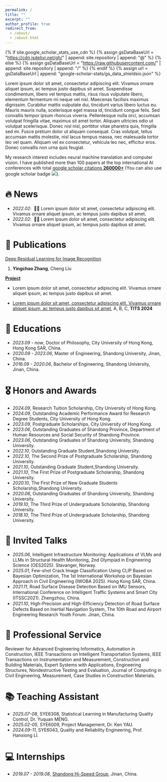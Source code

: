 ```yaml
---
permalink: /
title: ""
excerpt: ""
author_profile: true
redirect_from: 
  - /about/
  - /about.html
---
```


{% if site.google_scholar_stats_use_cdn %}
{% assign gsDataBaseUrl = "https://cdn.jsdelivr.net/gh/" | append: site.repository | append: "@" %}
{% else %}
{% assign gsDataBaseUrl = "https://raw.githubusercontent.com/" | append: site.repository | append: "/" %}
{% endif %}
{% assign url = gsDataBaseUrl | append: "google-scholar-stats/gs_data_shieldsio.json" %}

<span class='anchor' id='about-me'></span>

Lorem ipsum dolor sit amet, consectetur adipiscing elit. Vivamus ornare aliquet ipsum, ac tempus justo dapibus sit amet. Suspendisse condimentum, libero vel tempus mattis, risus risus vulputate libero, elementum fermentum mi neque vel nisl. Maecenas facilisis maximus dignissim. Curabitur mattis vulputate dui, tincidunt varius libero luctus eu. Mauris mauris nulla, scelerisque eget massa id, tincidunt congue felis. Sed convallis tempor ipsum rhoncus viverra. Pellentesque nulla orci, accumsan volutpat fringilla vitae, maximus sit amet tortor. Aliquam ultricies odio ut volutpat scelerisque. Donec nisl nisl, porttitor vitae pharetra quis, fringilla sed mi. Fusce pretium dolor ut aliquam consequat. Cras volutpat, tellus accumsan mattis molestie, nisl lacus tempus massa, nec malesuada tortor leo vel quam. Aliquam vel ex consectetur, vehicula leo nec, efficitur eros. Donec convallis non urna quis feugiat.

My research interest includes neural machine translation and computer vision. I have published more than 100 papers at the top international AI conferences with total <a href='https://scholar.google.com/citations?user=OQk6skcAAAAJ'>google scholar citations <strong><span id='total_cit'>260000+</span></strong></a> (You can also use google scholar badge <a href='https://scholar.google.com/citations?user=OQk6skcAAAAJ'><img src="https://img.shields.io/endpoint?url={{ url | url_encode }}&logo=Google%20Scholar&labelColor=f6f6f6&color=9cf&style=flat&label=citations"></a>).


# 🔥 News
- *2022.02*: &nbsp;🎉🎉 Lorem ipsum dolor sit amet, consectetur adipiscing elit. Vivamus ornare aliquet ipsum, ac tempus justo dapibus sit amet. 
- *2022.02*: &nbsp;🎉🎉 Lorem ipsum dolor sit amet, consectetur adipiscing elit. Vivamus ornare aliquet ipsum, ac tempus justo dapibus sit amet. 

# 📝 Publications 



[Deep Residual Learning for Image Recognition](https://openaccess.thecvf.com/content_cvpr_2016/papers/He_Deep_Residual_Learning_CVPR_2016_paper.pdf)

1. **Yingchao Zhang**, Cheng Liu

[**Project**](https://scholar.google.com.hk/citations?view_op=view_citation&hl=zh-CN&user=OQk6skcAAAAJ&citation_for_view=OQk6skcAAAAJ:W7OEmFMy1HYC) <strong><span class='show_paper_citations' data='OQk6skcAAAAJ:W7OEmFMy1HYC'></span></strong>
- Lorem ipsum dolor sit amet, consectetur adipiscing elit. Vivamus ornare aliquet ipsum, ac tempus justo dapibus sit amet. 
</div>
</div>

- [Lorem ipsum dolor sit amet, consectetur adipiscing elit. Vivamus ornare aliquet ipsum, ac tempus justo dapibus sit amet](https://github.com), A, B, C, **TITS 2024**

# 📖 Educations
- *2023.09 - now*, Doctor of Philosophy, City University of Hong Kong, Hong Kong SAR, China.
- *2020.09 - 2023.06*, Master of Engineering, Shandong University, Jinan, China. 
- *2016.09 - 2020.06*, Bachelor of Engineering, Shandong University, Jinan, China.

# 🎖 Honors and Awards
- *2024.09*, Research Tuition Scholarship, City University of Hong Kong. 
- *2024.09*, Outstanding Academic Performance Award for Research Degree Students, City University of Hong Kong.
- *2023.09*, Postgraduate Scholarships, City University of Hong Kong.
- *2023.06*, Outstanding Graduates of Shandong Province, Department of Human Resources and Social Security of Shandong Province.
- *2023.06*, Outstanding Graduates of Shandong University, Shandong University.
- *2022.10*, Outstanding Graduate Student,Shandong University.
- *2022.10*, The Second Prize of Postgraduate Scholarship, Shandong University.
- *2021.10*, Outstanding Graduate Student,Shandong University.
- *2021.10*, The First Prize of Postgraduate Scholarship, Shandong University.
- *2020.10*, The First Prize of New Graduate Students Scholarship,Shandong University.
- *2020.06*, Outstanding Graduates of Shandong University, Shandong University.
- *2019.10*, The Third Prize of Undergraduate Scholarship, Shandong University.
- *2018.10*, The Third Prize of Undergraduate Scholarship, Shandong University.

# 💬 Invited Talks
- *2025.06*, Intelligent Infrastructure Monitoring: Applications of VLMs and LLMs in Structural Health Monitoring, 2nd Olympiad in Engineering Science (OES2025). Stavanger, Norway. 
- *2025.01*, Few-shot Crack Image Classification Using CLIP Based on Bayesian Optimization, The 1st International Workshop on Bayesian Approach in Civil Engineering (IWOBA 2025). Hong Kong SAR, China.
- *2021.11*, Road Surface Disease Detection Based on IMU Sensors, International Conference on Intelligent Traﬃc Systems and Smart City (ITSSC2021). Zhengzhou, China.
- *2021.10*, High-Precision and High-Eﬃciency Detection of Road Surface Defects Based on Inertial Navigation System, The 10th Road and Airport Engineering Research Youth Forum. Jinan, China.

# 🧐 Professional Service
Reviewer for Advanced Engineering Informatics, Automation in Construction, IEEE Transactions on Intelligent Transportation Systems, IEEE Transactions on Instrumentation and Measurement, Construction and Building Materials, Expert Systems with Applications, Engineering Structures, Nondestructive Testing and Evaluation, Journal of Computing in Civil Engineering, Measurement, Case Studies in Construction Materials.

# 📚 Teaching Assistant
- *2025.07-08*, SYE6308, Statistical Learning in Manufacturing Quality Control, Dr. Yuquan MENG.
- *2025.02-05*, SYE6009, Project Management, Dr. Ken YAU.
- *2024.09-11*, SYE6043, Quality and Reliability Engineering, Prof. Hanxiong LI. 

# 💻 Internships
- *2019.07 - 2019.08*, [Shandong Hi-Speed Group](https://www.sdhg.com.hk/en/), Jinan, China.
